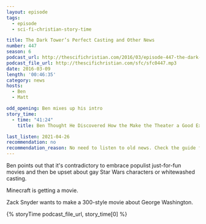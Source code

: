 ```yaml
---
layout: episode
tags:
  - episode
  - sci-fi-christian-story-time

title: The Dark Tower’s Perfect Casting and Other News
number: 447
season: 6
podcast_url: http://thescifichristian.com/2016/03/episode-447-the-dark-towers-perfect-casting-and-other-news/
podcast_file_url: http://thescifichristian.com/sfc/sfc0447.mp3
date: 2016-03-09
length: '00:46:35'
category: news
hosts:
  - Ben
  - Matt

odd_opening: Ben mixes up his intro
story_time:
  - time: "41:24"
    title: Ben Thought He Discovered How the Make the Theater a Good Experience

last_listen: 2021-04-26
recommendation: no
recommendation_reason: No need to listen to old news. Check the guide for what's interesting in hindsight.
---
```


Ben points out that it's contradictory to embrace populist just-for-fun movies and then be upset about gay Star Wars characters or whitewashed casting.

Minecraft is getting a movie.

Zack Snyder wants to make a 300-style movie about George Washington.

{% storyTime podcast_file_url, story_time[0] %}